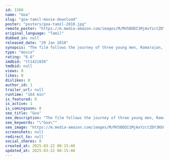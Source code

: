 ```yaml
---
id: 1360
name: "Goa"
slug: "goa-tamil-movie-download"
poster: "posters/goa-tamil-2010.jpg"
remote_poster: "https://m.media-amazon.com/images/M/MV5BODI1MjAxYzctZDY3NS00OWY1LWEyMWUtZTM3M2U0Y2I3ODQxXkEyXkFqcGc@._V1_SX300.jpg"
original_language: "Tamil"
dubbed_in: null
released_date: "29 Jan 2010"
synopsis: "The film follows the journey of three young men, Ramarajan, Vinayagam and Saamikannu, who flee from their remote, conservative village to escape their overly strict families and travel to the international tourist-destination Goa."
type: "movie"
rating: "6.6"
imdbid: "tt1421036"
tmdbid: null
views: 0
likes: 0
dislikes: 0
author_id: 1
trailer_url: null
runtime: "164 min"
is_featured: 0
is_active: 1
is_comingsoon: 0
seo_title: "Goa"
seo_description: "The film follows the journey of three young men, Ramarajan, Vinayagam and Saamikannu, who flee from their remote, conservative village to escape their overly strict families and travel to the international tourist-destination Goa."
seo_keywords: "\"Goa\""
seo_image: "https://m.media-amazon.com/images/M/MV5BODI1MjAxYzctZDY3NS00OWY1LWEyMWUtZTM3M2U0Y2I3ODQxXkEyXkFqcGc@._V1_SX300.jpg"
screenshots: null
redirect_to: null
social_shares: 0
created_at: 2025-03-22 08:15:40
updated_at: 2025-03-22 08:15:40
---
```


